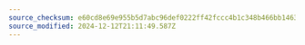 ```yaml
---
source_checksum: e60cd8e69e955b5d7abc96def0222ff42fccc4b1c348b466bb146338d41e2167
source_modified: 2024-12-12T21:11:49.587Z
---
```


